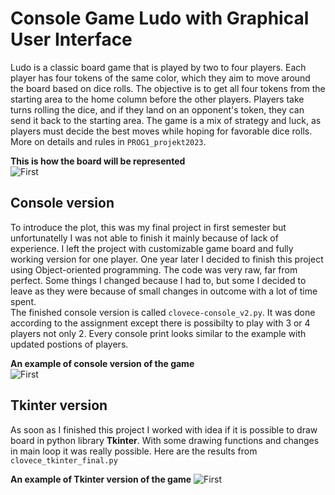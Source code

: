 # Console Game Ludo with Graphical User Interface
Ludo is a classic board game that is played by two to four players. Each player has four tokens of the same color, which they aim to move around the board based on dice rolls. 
The objective is to get all four tokens from the starting area to the home column before the other players. Players take turns rolling the dice, and if they land on an opponent's token, 
they can send it back to the starting area. The game is a mix of strategy and luck, as players must decide the best moves while hoping for favorable dice rolls. More on details and rules in `PROG1_projekt2023`.       

**This is how the board will be represented**     
![First](https://www.maceaoutlet.fi/wp-content/uploads/2024/01/8711252052007-Pelisetti-5-in-1-Lifetime-Games-3.jpg)
## Console version
To introduce the plot, this was my final project in first semester but unfortunatelly I was not able to finish it mainly because of lack of experience. I left the project with customizable game board and fully 
working version for one player. One year later I decided to finish this project using Object-oriented programming. The code was very raw, far from perfect. Some things I changed because I had to, but some 
I decided to leave as they were because of small changes in outcome with a lot of time spent.      
The finished console version is called `clovece-console_v2.py`. It was done according to the assignment except there is possibilty to play with 3 or 4 players not only 2. Every console print looks similar to the example 
with updated postions of players.     

**An example of console version of the game**    
![First](https://i.imgur.com/FmxRhlN.png)

## Tkinter version
As soon as I finished this project I worked with idea if it is possible to draw board in python library **Tkinter**. With some drawing functions and changes in main loop it was really possible. 
Here are the results from `clovece_tkinter_final.py`           

**An example of Tkinter version of the game**
![First](https://i.imgur.com/88fv6Cb.png)
